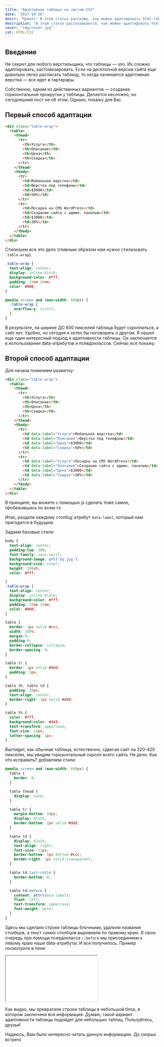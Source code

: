 ```yaml
---
title: "Адаптивная таблица на чистом CSS"
date: "2017-10-26"
descr: "Привет! В этой статье расскажу, как можно адаптировать html-таблицу с помощью CSS"
description: "В этой статье рассказывается, как можно адаптировать html-таблицу с помощью CSS"
cover: "img/cover.jpg"
cat: HTML/CSS
---
```


## Введение

Не секрет для любого верстальщика, что таблицы — зло. Их сложно адаптировать, кастомизировать. Если на десктопной версии сайта еще довольно легко расписать таблицу, то когда начинается адаптивная верстка — все идет в тартарары.

Собственно, одним из действенных вариантов — создание горизонтальной прокрутки у таблицы. Делается несложно, но сегодняшний пост не об этом. Однако, покажу для Вас.

## Первый способ адаптации

``` html
<div class="table-wrap">
  <table>
    <thead>
      <tr>
        <th>Услуга</th>
        <th>Описание</th>
        <th>Цена</th>
        <th>Скидка</th>
      </tr>
    </thead>
    <tbody>
      <tr>
        <td>Мобильная верстка</td>
        <td>Верстка под телефоны</td>
        <td>$3000</td>
        <td>50%</td>
      </tr>
      <tr>
        <td>Посадка на CMS WordPress</td>
        <td>Создание сайта с админ. панелью</td>
        <td>$3000</td>
        <td>30%</td>
      </tr>
    </tbody>
  </table>
</div>
```

Стилизуем все это дело (главным образом нам нужно стилизовать `.table-wrap`).

``` css
.table-wrap {
  text-align: center;
  display: inline-block;
  background-color: #fff;
  padding: 2rem 2rem;
  color: #000;
}

@media screen and (max-width: 600px) {
  .table-wrap {
    overflow-y: scroll;
  }
}
```

В результате, на ширине ДО 600 пикселей таблица будет скроллиться, а сайт нет. Удобно, но сегодня я хотел бы поговорить о другом.
Я нашел еще один интересный подход к адаптивности таблицы. Он заключается в использовании data-атрибутов и псевдоклассов. Сейчас все покажу.

## Второй способ адаптации

Для начала поменяем разметку:

``` html
<div class="table-wrap">
  <table>
    <thead>
      <tr>
        <th>Услуга</th>
        <th>Описание</th>
        <th>Цена</th>
        <th>Скидка</th>
      </tr>
    </thead>
    <tbody>
      <tr>
        <td data-label="Услуга">Мобильная верстка</td>
        <td data-label="Описание">Верстка под телефоны</td>
        <td data-label="Цена">$3000</td>
        <td data-label="Скидка">50%</td>
      </tr>
      <tr>
        <td data-label="Услуга">Посадка на CMS WordPress</td>
        <td data-label="Описание">Создание сайта с админ. панелью</td>
        <td data-label="Цена">$3000</td>
        <td data-label="Скидка">30%</td>
      </tr>
    </tbody>
  </table>
</div>
```

В принципе, вы можете с помощью js сделать тоже самое, пробежавшись по всем `td`.

Итак, раздали каждому столбцу атрибут `data-label`, который нам пригодится в будущем.

Задаем базовые стили:

``` css
body {
  text-align: center;
  padding-top: 10%;
  font-family: sans-serif;
  background-image: url('bg.jpg');
  background-size: cover;
  height: 100vh;
  color: #fff;

}
.table-wrap {
  text-align: center;
  display: inline-block;
  background-color: #fff;
  padding: 2rem 2rem;
  color: #000;
}

table {
  border: 1px solid #ccc;
  width: 100%;
  margin:0;
  padding:0;
  border-collapse: collapse;
  border-spacing: 0;
}

table tr {
  border: 1px solid #ddd;
  padding: 5px;
}

table th, table td {
  padding: 10px;
  text-align: center;
  border-right: 1px solid #ddd;
}

table th {
  color: #fff;
  background-color: #444;
  text-transform: uppercase;
  font-size: 14px;
  letter-spacing: 1px;
}
```

Выглядит, как обычная таблица, естественно, сдвигая сайт на 320-420 пикселях, мы увидим горизонтальный скролл всего сайта. Не дело. Как это исправить? добавляем стили:

``` css
@media screen and (max-width: 600px) {
  table {
    border: 0;
  }

  table thead {
    display: none;
  }

  table tr {
    margin-bottom: 10px;
    display: block;
    border-bottom: 2px solid #ddd;
  }

  table td {
    display: block;
    text-align: right;
    font-size: 13px;
    border-bottom: 1px dotted #ccc;
    border-right: 1px solid transparent;
  }

  table td:last-child {
    border-bottom: 0;
  }

  table td:before {
    content: attr(data-label);
    float: left;
    text-transform: uppercase;
    font-weight: bold;
  }
}
```

Здесь мы сделали строки таблицы блочными, удалили названия столбцов, а текст самих столбцов выровняли по правому краю. В свою очередь при помощи псевдокласса `::before` мы присоединяем к левому краю наши data-атрибуты. И все получилось. Пример посмотрите в пене:

<iframe title="Adaptive Table" src="//codepen.io/MaxGraph/embed/gyxqpB/?height=265&amp;theme-id=0&amp;default-tab=css,result" allowfullscreen></iframe>

Как видно, мы превратили строки таблицы в небольшой блок, в котором заключена вся информация. Думаю, такой вариант адаптивности таблицы подойдет для небольших таблиц. Пользуйтесь, друзья!

Надеюсь, Вам было интересно читать данную информацию. До скорых встреч)
